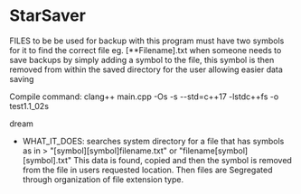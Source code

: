 # StarSaver
FILES to be be used for backup with this program must have two symbols for it to find the correct file eg. [**Filename].txt
when someone needs to save backups by simply adding a symbol to the file, this symbol is then removed from within the saved directory for the user allowing easier data saving


Compile command: clang++ main.cpp -Os -s --std=c++17 -lstdc++fs -o test1.1_02s


dream
 * WHAT_IT_DOES: searches system directory for a file that has symbols as in > "[symbol][symbol]filename.txt" or "filename[symbol][symbol].txt"
                 This data is found, copied and then the symbol is removed from the file in users requested location. 
                 Then files are Segregated through organization of file extension type. 
              
